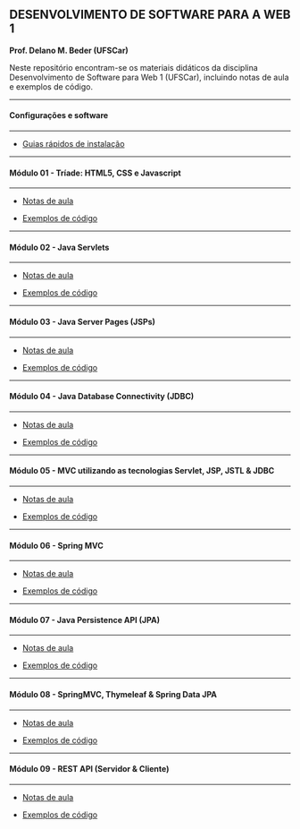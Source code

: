 ## DESENVOLVIMENTO DE SOFTWARE PARA A WEB 1
**Prof. Delano M. Beder (UFSCar)**

Neste repositório encontram-se os materiais didáticos da disciplina Desenvolvimento de Software para Web 1 (UFSCar), incluindo notas de aula e exemplos de código.



- - -

#### Configurações e software

- - -

- [Guias rápidos de instalação](software.md)

  


- - -

#### Módulo 01 - Tríade: HTML5, CSS e Javascript

- - -

- [Notas de aula](Modulo01/Modulo01.pdf)

- [Exemplos de código](Modulo01/README.md)

  

- - -

#### Módulo 02 - Java Servlets

- - -

- [Notas de aula](Modulo02/Modulo02.pdf)

- [Exemplos de código](Modulo02/README.md)

  


- - -

#### Módulo 03 - Java Server Pages (JSPs)
- - -

- [Notas de aula](Modulo03/Modulo03.pdf)

- [Exemplos de código](Modulo03/README.md)

  


- - -

#### Módulo 04 - Java Database Connectivity (JDBC)

- - -

- [Notas de aula](Modulo04/Modulo04.pdf)

- [Exemplos de código](Modulo04/README.md)



- - -

#### Módulo 05 - MVC utilizando as tecnologias Servlet, JSP, JSTL & JDBC

- - -

- [Notas de aula](Modulo05/Modulo05.pdf)

- [Exemplos de código](Modulo05/README.md)

  


- - -

#### Módulo 06 - Spring MVC

- - -

- [Notas de aula](Modulo06/Modulo06.pdf)

- [Exemplos de código](Modulo06/README.md)

  


- - -

#### Módulo 07 - Java Persistence API (JPA)

- - -

- [Notas de aula](Modulo07/Modulo07.pdf)

- [Exemplos de código](Modulo07/README.md)

  
- - -

#### Módulo 08 - SpringMVC, Thymeleaf & Spring Data JPA

- - -

- [Notas de aula](Modulo08/Modulo08.pdf)

- [Exemplos de código](Modulo08/README.md)

  


- - -

#### Módulo 09 - REST API (Servidor & Cliente)

- - -

- [Notas de aula](Modulo09/Modulo09.pdf)

- [Exemplos de código](Modulo09/README.md)
